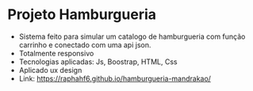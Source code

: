 # Projeto Hamburgueria

- Sistema feito para simular um catalogo de hamburgueria com função carrinho e conectado com uma api json.
- Totalmente responsivo
- Tecnologias aplicadas: Js, Boostrap, HTML, Css
- Aplicado ux design
- Link: https://raphahf6.github.io/hamburgueria-mandrakao/
